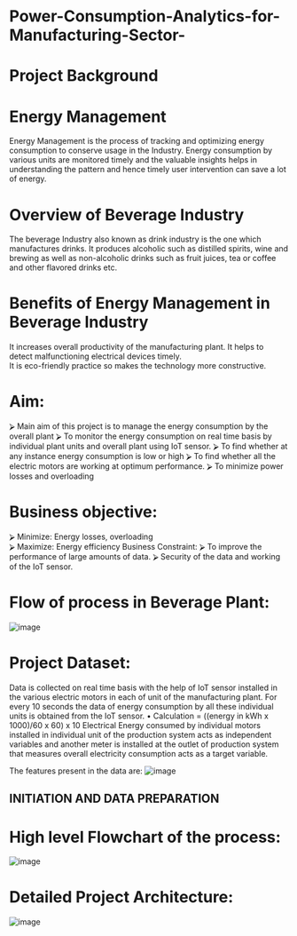 #     Power-Consumption-Analytics-for-Manufacturing-Sector-
# Project Background
# Energy Management 
Energy Management is the process of tracking and optimizing energy consumption to conserve usage in the Industry. Energy consumption by various units are monitored timely and the valuable insights helps in understanding the pattern and hence timely user intervention can save a lot of energy.
# Overview of Beverage Industry
The beverage Industry also known as drink industry is the one which manufactures drinks. It produces alcoholic such as distilled spirits, wine and brewing as well as non-alcoholic drinks such as fruit juices, tea or coffee and other flavored drinks etc.

# Benefits of Energy Management in Beverage Industry
  It increases overall productivity of the manufacturing plant.
  It helps to detect malfunctioning electrical devices timely.     
  It is eco-friendly practice so makes the technology more constructive.

# Aim:
⮚	Main aim of this project is to manage the energy consumption by the overall plant
⮚	To monitor the energy consumption on real time basis by individual plant units and overall plant using IoT sensor.
⮚	To find whether at any instance energy consumption is low or high
⮚	To find whether all the electric motors are working at optimum performance.
⮚	To minimize power losses and overloading

# Business objective:
⮚	Minimize: Energy losses, overloading  
⮚	Maximize: Energy efficiency
Business Constraint:
⮚	To improve the performance of large amounts of data.
⮚	Security of the data and working of the IoT sensor.

# Flow of process in Beverage Plant:
![image](https://user-images.githubusercontent.com/88075268/148675787-eff7a993-54d0-406a-afec-007e2035ec2f.png)

# Project Dataset:
Data is collected on real time basis with the help of IoT sensor installed in the various electric motors in each of unit of the manufacturing plant. For every 10 seconds the data of energy consumption by all these individual units is obtained from the IoT sensor.
•	Calculation = ((energy in kWh x 1000)/60 x 60) x 10 
Electrical Energy consumed by individual motors installed in individual unit of the production system acts as independent variables and another meter is installed at the outlet of production system that measures overall electricity consumption acts as a target variable.

The features present in the data are:
![image](https://user-images.githubusercontent.com/88075268/148675822-d049a196-b48c-4a24-bfd4-e9b6380a6437.png)

## INITIATION AND DATA PREPARATION
# High level Flowchart of the process:
![image](https://user-images.githubusercontent.com/88075268/148675858-0dc1511d-69fb-47cc-b6ee-1c08f4a9db0c.png)

# Detailed Project Architecture:
![image](https://user-images.githubusercontent.com/88075268/148675885-b14145ac-a8cb-4e8c-8978-a3836ef261bb.png)



